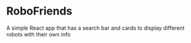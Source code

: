 # RoboFriends
A simple React app that has a search bar and cards to display different robots with their own info
